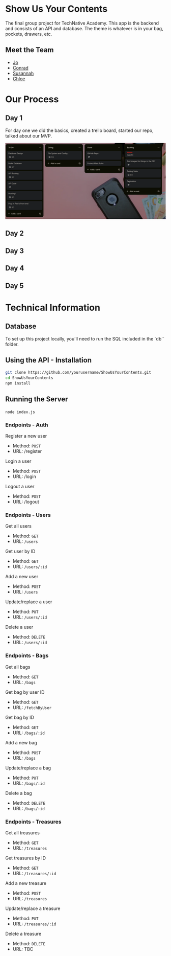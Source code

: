 # Show Us Your Contents

The final group project for TechNative Academy. This app is the backend and consists of an API and database. The theme is whatever is in your bag, pockets, drawers, etc.

## Meet the Team

- [Jo](https://github.com/Jo-Pickering)
- [Conrad](https://github.com/cnrdgrgry)
- [Susannah](https://github.com/sfbennett)
- [Chloe](https://github.com/ChloeSAPage)

# Our Process

## Day 1

For day one we did the basics, created a trello board, started our repo, talked about our MVP.

![trello](resources/image.png)

## Day 2

## Day 3

## Day 4

## Day 5

# Technical Information

## Database

To set up this project locally, you'll need to run the SQL included in the `db`` folder.

## Using the API - Installation

```sh
git clone https://github.com/yourusername/ShowUsYourContents.git
cd ShowUsYourContents
npm install
```

## Running the Server

`node index.js`

### Endpoints - Auth

Register a new user

- Method: `POST`
- URL: /register

Login a user

- Method: `POST`
- URL: /login

Logout a user

- Method: `POST`
- URL: /logout

### Endpoints - Users

Get all users

- Method: `GET`
- URL: `/users`

Get user by ID

- Method: `GET`
- URL: `/users/:id`

Add a new user

- Method: `POST`
- URL: `/users`

Update/replace a user

- Method: `PUT`
- URL: `/users/:id`

Delete a user

- Method: `DELETE`
- URL: `/users/:id`

### Endpoints - Bags

Get all bags

- Method: `GET`
- URL: `/bags`

Get bag by user ID

- Method: `GET`
- URL: `/fetchByUser`

Get bag by ID

- Method: `GET`
- URL: `/bags/:id`

Add a new bag

- Method: `POST`
- URL: `/bags`

Update/replace a bag

- Method: `PUT`
- URL: `/bags/:id`

Delete a bag

- Method: `DELETE`
- URL: `/bags/:id`

### Endpoints - Treasures

Get all treasures

- Method: `GET`
- URL: `/treasures`

Get treasures by ID

- Method: `GET`
- URL: `/treasures/:id`

Add a new treasure

- Method: `POST`
- URL: `/treasures`

Update/replace a treasure

- Method: `PUT`
- URL: `/treasures/:id`

Delete a treasure

- Method: `DELETE`
- URL: TBC
